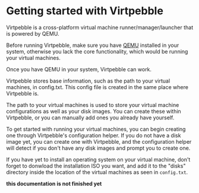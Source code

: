 # Getting started with Virtpebble

Virtpebble is a cross-platform virtual machine runner/manager/launcher that is powered by QEMU.

Before running Virtpebble, make sure you have [QEMU](https://qemu.org) installed in your system, otherwise you lack the core functionality, which would be running your virtual machines.

Once you have QEMU in your system, Virtpebble can work.

Virtpebble stores base information, such as the path to your virtual machines, in config.txt. This config file is created in the same place where Virtpebble is.

The path to your virtual machines is used to store your virtual machine configurations as well as your disk images. You can create these within Virtpebble, or you can manually add ones you already have yourself.

To get started with running your virtual machines, you can begin creating one through Virtpebble's configuration helper. If you do not have a disk image yet, you can create one with Virtpebble, and the configuration helper will detect if you don't have any disk images and prompt you to create one.

If you have yet to install an operating system on your virtual machine, don't forget to donwload the installation ISO you want, and add it to the "disks" directory inside the location of the virtual machines as seen in ```config.txt```.

**this documentation is not finished yet**
